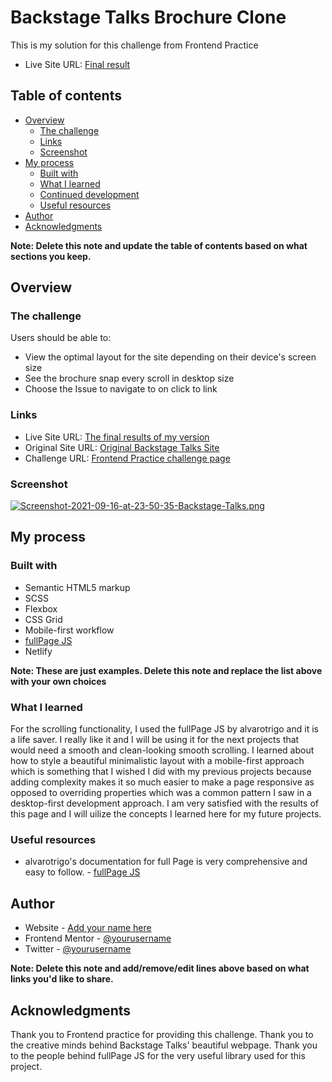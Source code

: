 # Backstage Talks Brochure Clone 

This is my solution for this challenge from Frontend Practice

- Live Site URL: [Final result](https://backstagetalks-gen.netlify.app/)

## Table of contents

- [Overview](#overview)
  - [The challenge](#the-challenge)
  - [Links](#links)
  - [Screenshot](#screenshot)
- [My process](#my-process)
  - [Built with](#built-with)
  - [What I learned](#what-i-learned)
  - [Continued development](#continued-development)
  - [Useful resources](#useful-resources)
- [Author](#author)
- [Acknowledgments](#acknowledgments)

**Note: Delete this note and update the table of contents based on what sections you keep.**

## Overview

### The challenge

Users should be able to:

- View the optimal layout for the site depending on their device's screen size
- See the brochure snap every scroll in desktop size
- Choose the Issue to navigate to on click to link

### Links

- Live Site URL: [The final results of my version](https://backstagetalks-gen.netlify.app/)
- Original Site URL: [Original Backstage Talks Site](https://backstagetalks.com/)
- Challenge URL: [Frontend Practice challenge page](https://www.frontendpractice.com/project/backstage-talks)

### Screenshot

[![Screenshot-2021-09-16-at-23-50-35-Backstage-Talks.png](https://i.postimg.cc/sg3tWTBW/Screenshot-2021-09-16-at-23-50-35-Backstage-Talks.png)](https://postimg.cc/2VXcRF7j)

## My process

### Built with

- Semantic HTML5 markup
- SCSS
- Flexbox
- CSS Grid
- Mobile-first workflow
- [fullPage JS](https://github.com/alvarotrigo/fullPage.js) 
- Netlify

**Note: These are just examples. Delete this note and replace the list above with your own choices**

### What I learned

For the scrolling functionality, I used the fullPage JS by alvarotrigo and it is a life saver. I really like it and I will be using it for the next projects that would need a smooth and clean-looking smooth scrolling. I learned about how to style a beautiful minimalistic layout with a mobile-first approach which is something that I wished I did with my previous projects because adding complexity makes it so much easier to make a page responsive as opposed to overriding properties which was a common pattern I saw in a desktop-first development approach. I am very satisfied with the results of this page and I will uilize the concepts I learned here for my future projects.

### Useful resources

- alvarotrigo's documentation for full Page is very comprehensive and easy to follow. - [fullPage JS](https://github.com/alvarotrigo/fullPage.js) 

## Author

- Website - [Add your name here](https://www.your-site.com)
- Frontend Mentor - [@yourusername](https://www.frontendmentor.io/profile/yourusername)
- Twitter - [@yourusername](https://www.twitter.com/yourusername)

**Note: Delete this note and add/remove/edit lines above based on what links you'd like to share.**

## Acknowledgments

Thank you to Frontend practice for providing this challenge. Thank you to the creative minds behind Backstage Talks' beautiful webpage. Thank you to the people behind fullPage JS for the very useful library used for this project.

